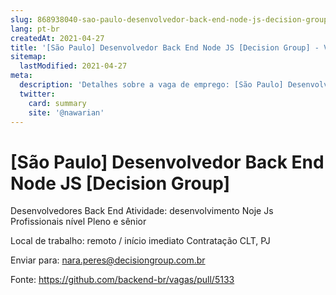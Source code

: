 ```yaml
---
slug: 868938040-sao-paulo-desenvolvedor-back-end-node-js-decision-group
lang: pt-br
createdAt: 2021-04-27
title: '[São Paulo] Desenvolvedor Back End Node JS [Decision Group] - Vaga de Emprego'
sitemap:
  lastModified: 2021-04-27
meta:
  description: 'Detalhes sobre a vaga de emprego: [São Paulo] Desenvolvedor Back End Node JS [Decision Group]'
  twitter:
    card: summary
    site: '@nawarian'
---
```


# [São Paulo] Desenvolvedor Back End Node JS [Decision Group]

Desenvolvedores Back End
Atividade: desenvolvimento Noje Js
Profissionais nível Pleno e sênior


Local de trabalho: remoto / início imediato
Contratação CLT, PJ

Enviar para: nara.peres@decisiongroup.com.br

Fonte: https://github.com/backend-br/vagas/pull/5133